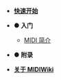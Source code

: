 <!--此文件用于修改侧边栏的内容-->

* [**快速开始**](Guide.md)
* **● 入门**
    * [MIDI 简介](Started/MIDIIntro.md)
* **● 附录**

* [**关于 MIDIWiki**](README.md)